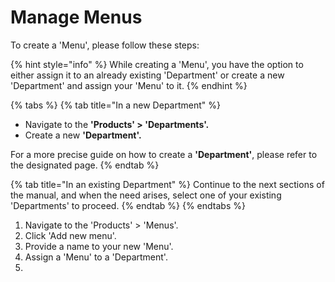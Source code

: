 # Manage Menus

To create a 'Menu', please follow these steps:&#x20;

{% hint style="info" %}
While creating a 'Menu', you have the option to either assign it to an already existing 'Department' or create a new 'Department' and assign your 'Menu' to it.
{% endhint %}

{% tabs %}
{% tab title="In a new Department" %}
* Navigate to the **'Products' > 'Departments'.**
* Create a new **'Department'.**

For a more precise guide on how to create a **'Department'**, please refer to the designated page.
{% endtab %}

{% tab title="In an existing Department" %}
Continue to the next sections of the manual, and when the need arises, select one of your existing 'Departments' to proceed.
{% endtab %}
{% endtabs %}

1. Navigate to the 'Products' > 'Menus'.
2. Click 'Add new menu'.
3. Provide a name to your new 'Menu'.
4. Assign a 'Menu' to a 'Department'.&#x20;
5.
